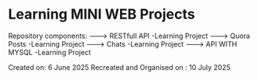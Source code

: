 # Learning MINI WEB Projects

Repository components:
---> RESTfull API -Learning Project
---> Quora Posts -Learning Project
---> Chats -Learning Project
---> API WITH MYSQL -Learning Project

Created on: 6 June 2025
Recreated and Organised on : 10 July 2025
